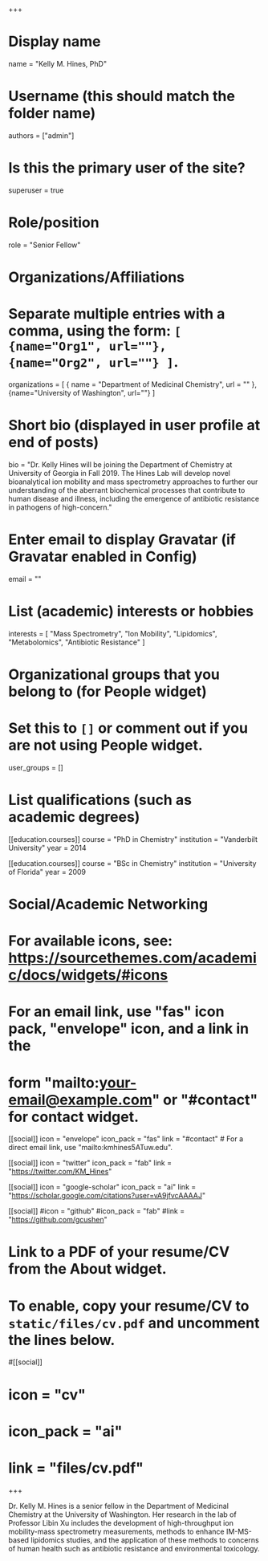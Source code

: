 +++
# Display name
name = "Kelly M. Hines, PhD"

# Username (this should match the folder name)
authors = ["admin"]

# Is this the primary user of the site?
superuser = true

# Role/position
role = "Senior Fellow"

# Organizations/Affiliations
#   Separate multiple entries with a comma, using the form: `[ {name="Org1", url=""}, {name="Org2", url=""} ]`.
organizations = [ { name = "Department of Medicinal Chemistry", url = "" }, {name="University of Washington", url=""} ]

# Short bio (displayed in user profile at end of posts)
bio = "Dr. Kelly Hines will be joining the Department of Chemistry at University of Georgia in Fall 2019. The Hines Lab will develop novel bioanalytical ion mobility and mass spectrometry approaches to further our understanding of the aberrant biochemical processes that contribute to human disease and illness, including the emergence of antibiotic resistance in pathogens of high-concern."

# Enter email to display Gravatar (if Gravatar enabled in Config)
email = ""

# List (academic) interests or hobbies
interests = [
  "Mass Spectrometry",
  "Ion Mobility",
  "Lipidomics",
  "Metabolomics",
  "Antibiotic Resistance"
]

# Organizational groups that you belong to (for People widget)
#   Set this to `[]` or comment out if you are not using People widget.
user_groups = []

# List qualifications (such as academic degrees)
[[education.courses]]
  course = "PhD in Chemistry"
  institution = "Vanderbilt University"
  year = 2014

[[education.courses]]
  course = "BSc in Chemistry"
  institution = "University of Florida"
  year = 2009

# Social/Academic Networking
# For available icons, see: https://sourcethemes.com/academic/docs/widgets/#icons
#   For an email link, use "fas" icon pack, "envelope" icon, and a link in the
#   form "mailto:your-email@example.com" or "#contact" for contact widget.

[[social]]
  icon = "envelope"
  icon_pack = "fas"
  link = "#contact"  # For a direct email link, use "mailto:kmhines5ATuw.edu".

[[social]]
  icon = "twitter"
  icon_pack = "fab"
  link = "https://twitter.com/KM_Hines"

[[social]]
  icon = "google-scholar"
  icon_pack = "ai"
  link = "https://scholar.google.com/citations?user=vA9jfvcAAAAJ"

[[social]]
  #icon = "github"
  #icon_pack = "fab"
  #link = "https://github.com/gcushen"

# Link to a PDF of your resume/CV from the About widget.
# To enable, copy your resume/CV to `static/files/cv.pdf` and uncomment the lines below.
#[[social]]
#   icon = "cv"
#   icon_pack = "ai"
#   link = "files/cv.pdf"

+++

Dr. Kelly M. Hines is a senior fellow in the Department of Medicinal Chemistry at the University of Washington. Her research in the lab of Professor Libin Xu includes the development of high-throughput ion mobility-mass spectrometry measurements, methods to enhance IM-MS-based lipidomics studies, and the application of these methods to concerns of human health such as antibiotic resistance and environmental toxicology.
